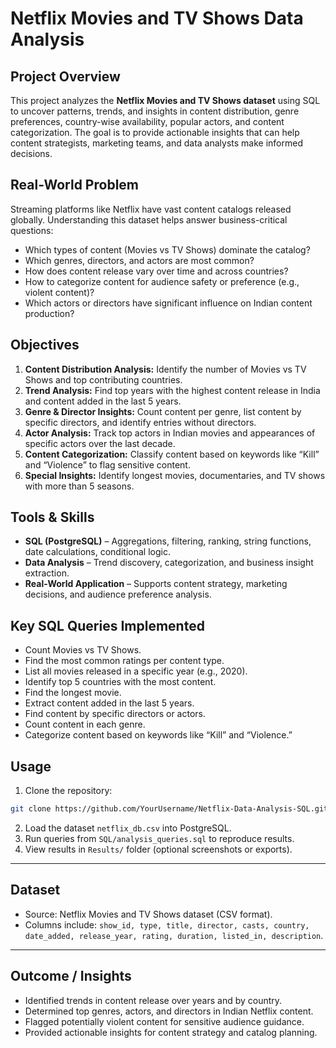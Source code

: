 # Netflix Movies and TV Shows Data Analysis

## **Project Overview**

This project analyzes the **Netflix Movies and TV Shows dataset** using SQL to uncover patterns, trends, and insights in content distribution, genre preferences, country-wise availability, popular actors, and content categorization. The goal is to provide actionable insights that can help content strategists, marketing teams, and data analysts make informed decisions.


## **Real-World Problem**

Streaming platforms like Netflix have vast content catalogs released globally. Understanding this dataset helps answer business-critical questions:

* Which types of content (Movies vs TV Shows) dominate the catalog?
* Which genres, directors, and actors are most common?
* How does content release vary over time and across countries?
* How to categorize content for audience safety or preference (e.g., violent content)?
* Which actors or directors have significant influence on Indian content production?


## **Objectives**

1. **Content Distribution Analysis:** Identify the number of Movies vs TV Shows and top contributing countries.
2. **Trend Analysis:** Find top years with the highest content release in India and content added in the last 5 years.
3. **Genre & Director Insights:** Count content per genre, list content by specific directors, and identify entries without directors.
4. **Actor Analysis:** Track top actors in Indian movies and appearances of specific actors over the last decade.
5. **Content Categorization:** Classify content based on keywords like “Kill” and “Violence” to flag sensitive content.
6. **Special Insights:** Identify longest movies, documentaries, and TV shows with more than 5 seasons.


## **Tools & Skills**

* **SQL (PostgreSQL)** – Aggregations, filtering, ranking, string functions, date calculations, conditional logic.
* **Data Analysis** – Trend discovery, categorization, and business insight extraction.
* **Real-World Application** – Supports content strategy, marketing decisions, and audience preference analysis.


## **Key SQL Queries Implemented**

* Count Movies vs TV Shows.
* Find the most common ratings per content type.
* List all movies released in a specific year (e.g., 2020).
* Identify top 5 countries with the most content.
* Find the longest movie.
* Extract content added in the last 5 years.
* Find content by specific directors or actors.
* Count content in each genre.
* Categorize content based on keywords like “Kill” and “Violence.”


## **Usage**

1. Clone the repository:

```bash
git clone https://github.com/YourUsername/Netflix-Data-Analysis-SQL.git
```

2. Load the dataset `netflix_db.csv` into PostgreSQL.
3. Run queries from `SQL/analysis_queries.sql` to reproduce results.
4. View results in `Results/` folder (optional screenshots or exports).

---

## **Dataset**

* Source: Netflix Movies and TV Shows dataset (CSV format).
* Columns include: `show_id, type, title, director, casts, country, date_added, release_year, rating, duration, listed_in, description`.

---

## **Outcome / Insights**

* Identified trends in content release over years and by country.
* Determined top genres, actors, and directors in Indian Netflix content.
* Flagged potentially violent content for sensitive audience guidance.
* Provided actionable insights for content strategy and catalog planning.

